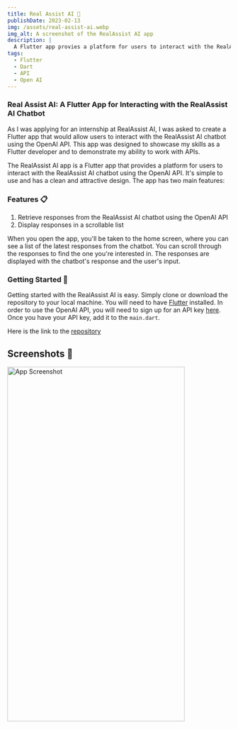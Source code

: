 ```yaml
---
title: Real Assist AI 🤖
publishDate: 2023-02-13
img: /assets/real-assist-ai.webp
img_alt: A screenshot of the RealAssist AI app
description: |
  A Flutter app provies a platform for users to interact with the RealAssist AI chatbot using OpenAI API.
tags:
  - Flutter
  - Dart
  - API
  - Open AI
---
```

### Real Assist AI: A Flutter App for Interacting with the RealAssist AI Chatbot

As I was applying for an internship at RealAssist AI, I was asked to create a Flutter app that would allow users to interact with the RealAssist AI chatbot using the OpenAI API. This app was designed to showcase my skills as a Flutter developer and to demonstrate my ability to work with APIs.

The RealAssist AI app is a Flutter app that provides a platform for users to interact with the RealAssist AI chatbot using the OpenAI API. It's simple to use and has a clean and attractive design. The app has two main features:

### Features 📋

1. Retrieve responses from the RealAssist AI chatbot using the OpenAI API
2. Display responses in a scrollable list

When you open the app, you'll be taken to the home screen, where you can see a list of the latest responses from the chatbot. You can scroll through the responses to find the one you're interested in. The responses are displayed with the chatbot's response and the user's input.

### Getting Started 🚀

Getting started with the RealAssist AI is easy. Simply clone or download the repository to your local machine. You will need to have [Flutter](https://flutter.dev/docs/get-started/install) installed. In order to use the OpenAI API, you will need to sign up for an API key [here](https://platform.openai.com/account/api-keys). Once you have your API key, add it to the `main.dart`.

Here is the link to the [repository](https://github.com/CShepppardCodes)

## Screenshots 📸

<img src="https://i.imgur.com/Fww7NG0.png" alt="App Screenshot" width="400" height="800" />
